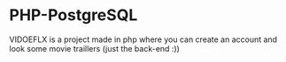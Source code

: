 # PHP-PostgreSQL

VIDOEFLX is a project made in php  where you can create an account and look some movie traillers (just the back-end :))
